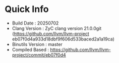 # Quick Info
* Build Date : 20250702
* Clang Version : ZyC clang version 21.0.0git (https://github.com/llvm/llvm-project eb07f0d4a933d18dbf9f606d533baced2a1a19ca)
* Binutils Version : master
* Compiled Based : https://github.com/llvm/llvm-project/commit/eb07f0d4

